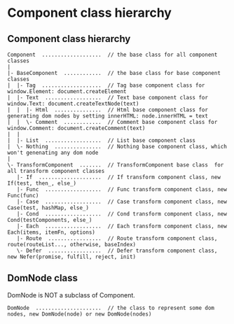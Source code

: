 # Component class hierarchy

## Component class hierarchy
    Component  ...................  // the base class for all component classes
    |
    |- BaseComponent  ............  // the base class for base component classes
    |  |- Tag  ...................  // Tag base component class for window.Element: document.createElement
    |  |- Text  ..................  // Text base component class for window.Text: document.createTextNode(text)
    |  |  |- Html  ...............  // Html base component class for generating dom nodes by setting innerHTML: node.innerHTML = text
    |  |  \- Comment  ............  // Comment base component class for window.Comment: document.createComment(text)
    |  |
    |  |- List  ..................  // List base component class
    |  \- Nothing  ...............  // Nothing base component class, which won't genenating any dom node
    |
    \- TransformComponent  .......  // TransformComponent base class  for all transform component classes
       |- If  ....................  // If transform component class, new If(test, then_, else_)
       |- Func  ..................  // Func transform component class, new Func(func)
       |- Case  ..................  // Case transform component class, new Case(test, hashMap, else_)
       |- Cond  ..................  // Cond transform component class, new Cond(testComponents, else_)
       |- Each  ..................  // Each transform component class, new Each(items, itemFn, options)
       |- Route  .................  // Route transform component class, route(routeList..., otherwise, baseIndex)
       \- Defer  .................  // Defer transform component class, new Nefer(promise, fulfill, reject, init)


## DomNode class

DomNode is NOT a subclass of Component.

    DomNode  .....................  // the class to represent some dom nodes, new DomNode(node) or new DomNode(nodes)